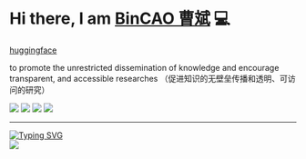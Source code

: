 

# Hi there, I am [BinCAO 曹斌](http://8.138.132.181/)  💻 

[huggingface](https://huggingface.co/caobin)

to promote the unrestricted dissemination of knowledge and encourage transparent, and accessible researches （促进知识的无壁垒传播和透明、可访问的研究）
 
[![](https://img.shields.io/badge/ResearchGate-Bin%20Cao-yellowgreen)](https://www.researchgate.net/profile/Bin-Cao-37)
[![](https://img.shields.io/badge/Google%20Scholar-Bin%20CAO-orange)](https://scholar.google.com.hk/citations?user=XXCuRdoAAAAJ&hl=zh-CN)
[![](https://img.shields.io/badge/Repositories-GitHub-blue)](https://github.com/Bin-Cao?tab=repositories)
[![](https://img.shields.io/badge/Open--source%20Projects-PyPI-orange)](https://pypi.org/user/CaoBin/)
   
---

<p align="left">
<a href="https://github.com/Bin-Cao">
    <img src="https://readme-typing-svg.demolab.com?font=Georgia&size=18&duration=2000&pause=100&multiline=true&width=500&height=80&lines=Bin+CAO+(曹斌);Researcher+%7C+PhD+Student+%7C+Focus+On+Xray+spectrography;Crystallography+%7C+XRD+%7C+XPS+%7C+Machine+Learning" alt="Typing SVG" />
</a>
<br/>
 
<a href="https://github.com/Bin-Cao">
    <img src="https://github-stats-alpha.vercel.app/api?username=Bin-Cao&cc=22272e&tc=47BCF6&ic=fff&bc=1000">
</a>
</p>



